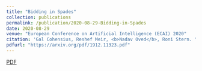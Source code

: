 ```yaml
---
title: "Bidding in Spades"
collection: publications
permalink: /publication/2020-08-29-Bidding-in-Spades
date: 2020-08-29
venue: "European Conference on Artificial Intelligence (ECAI) 2020"
citation: 'Gal Cohensius, Reshef Meir, <b>Nadav Oved</b>, Roni Stern. "Bidding in Spades." <i>Proceedings of the 24th European Conference on Artificial Intelligence</i>.'
pdfurl: "https://arxiv.org/pdf/1912.11323.pdf"
---  
```

<a href='https://arxiv.org/pdf/1912.11323.pdf'>PDF</a>
&nbsp;&nbsp;&nbsp;&nbsp;
